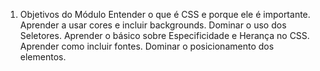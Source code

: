 1. Objetivos do Módulo
   Entender o que é CSS e porque ele é importante.
   Aprender a usar cores e incluir backgrounds.
   Dominar o uso dos Seletores.
   Aprender o básico sobre Especificidade e Herança no CSS.
   Aprender como incluir fontes.
   Dominar o posicionamento dos elementos.
